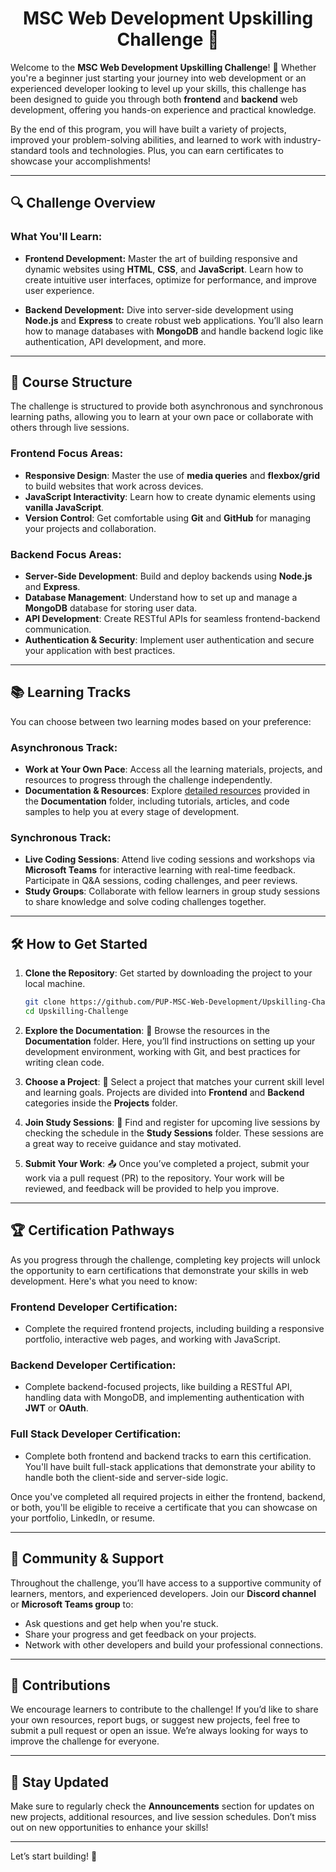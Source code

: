 <h1 align="center">MSC Web Development Upskilling Challenge 🚀</h1>

Welcome to the **MSC Web Development Upskilling Challenge**! 🎉 Whether you're a beginner just starting your journey into web development or an experienced developer looking to level up your skills, this challenge has been designed to guide you through both **frontend** and **backend** web development, offering you hands-on experience and practical knowledge.


By the end of this program, you will have built a variety of projects, improved your problem-solving abilities, and learned to work with industry-standard tools and technologies. Plus, you can earn certificates to showcase your accomplishments!


---


## 🔍 **Challenge Overview**


### **What You'll Learn:**
- **Frontend Development:** Master the art of building responsive and dynamic websites using **HTML**, **CSS**, and **JavaScript**. Learn how to create intuitive user interfaces, optimize for performance, and improve user experience.
 
- **Backend Development:** Dive into server-side development using **Node.js** and **Express** to create robust web applications. You’ll also learn how to manage databases with **MongoDB** and handle backend logic like authentication, API development, and more.


---


## 🚧 **Course Structure**


The challenge is structured to provide both asynchronous and synchronous learning paths, allowing you to learn at your own pace or collaborate with others through live sessions.


### **Frontend Focus Areas:**
- **Responsive Design**: Master the use of **media queries** and **flexbox/grid** to build websites that work across devices.
- **JavaScript Interactivity**: Learn how to create dynamic elements using **vanilla JavaScript**.
- **Version Control**: Get comfortable using **Git** and **GitHub** for managing your projects and collaboration.


### **Backend Focus Areas:**
- **Server-Side Development**: Build and deploy backends using **Node.js** and **Express**.
- **Database Management**: Understand how to set up and manage a **MongoDB** database for storing user data.
- **API Development**: Create RESTful APIs for seamless frontend-backend communication.
- **Authentication & Security**: Implement user authentication and secure your application with best practices.


---


## 📚 **Learning Tracks**


You can choose between two learning modes based on your preference:


### **Asynchronous Track**:
- **Work at Your Own Pace**: Access all the learning materials, projects, and resources to progress through the challenge independently.
- **Documentation & Resources**: Explore [detailed resources](./Documentation/README.md) provided in the **Documentation** folder, including tutorials, articles, and code samples to help you at every stage of development.
 
### **Synchronous Track**:
- **Live Coding Sessions**: Attend live coding sessions and workshops via **Microsoft Teams** for interactive learning with real-time feedback. Participate in Q&A sessions, coding challenges, and peer reviews.
- **Study Groups**: Collaborate with fellow learners in group study sessions to share knowledge and solve coding challenges together.


---


## 🛠️ **How to Get Started**


1. **Clone the Repository**: Get started by downloading the project to your local machine.
   ```bash
   git clone https://github.com/PUP-MSC-Web-Development/Upskilling-Challenge.git
   cd Upskilling-Challenge
   
2. **Explore the Documentation**: 📖 Browse the resources in the **Documentation** folder. Here, you’ll find instructions on setting up your development environment, working with Git, and best practices for writing clean code.


3. **Choose a Project**: 📝 Select a project that matches your current skill level and learning goals. Projects are divided into **Frontend** and **Backend** categories inside the **Projects** folder.


4. **Join Study Sessions**: 📅 Find and register for upcoming live sessions by checking the schedule in the **Study Sessions** folder. These sessions are a great way to receive guidance and stay motivated.


5. **Submit Your Work**: 📤 Once you’ve completed a project, submit your work via a pull request (PR) to the repository. Your work will be reviewed, and feedback will be provided to help you improve.


---


## 🏆 **Certification Pathways**
As you progress through the challenge, completing key projects will unlock the opportunity to earn certifications that demonstrate your skills in web development. Here's what you need to know:


### Frontend Developer Certification:
- Complete the required frontend projects, including building a responsive portfolio, interactive web pages, and working with JavaScript.
### Backend Developer Certification:
- Complete backend-focused projects, like building a RESTful API, handling data with MongoDB, and implementing authentication with **JWT** or **OAuth**.
### Full Stack Developer Certification:
- Complete both frontend and backend tracks to earn this certification. You'll have built full-stack applications that demonstrate your ability to handle both the client-side and server-side logic.


Once you've completed all required projects in either the frontend, backend, or both, you'll be eligible to receive a certificate that you can showcase on your portfolio, LinkedIn, or resume.


---


## 💬 **Community & Support**
Throughout the challenge, you’ll have access to a supportive community of learners, mentors, and experienced developers. Join our **Discord channel** or **Microsoft Teams group** to:


- Ask questions and get help when you're stuck.
- Share your progress and get feedback on your projects.
- Network with other developers and build your professional connections.


---


## 🤝 Contributions


We encourage learners to contribute to the challenge! If you’d like to share your own resources, report bugs, or suggest new projects, feel free to submit a pull request or open an issue. We’re always looking for ways to improve the challenge for everyone.


---


## 📩 **Stay Updated**
Make sure to regularly check the **Announcements** section for updates on new projects, additional resources, and live session schedules. Don’t miss out on new opportunities to enhance your skills!


---


Let’s start building! 🚀
